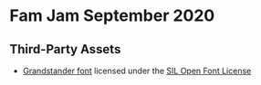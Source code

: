 # Fam Jam September 2020

## Third-Party Assets

- [Grandstander font](https://fonts.google.com/specimen/Grandstander) licensed under the [SIL Open Font License](https://scripts.sil.org/cms/scripts/page.php?site_id=nrsi&id=OFL)